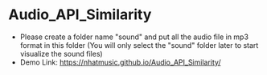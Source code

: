 # Audio_API_Similarity
- Please create a folder name "sound" and put all the audio file in mp3 format in this folder (You will only select the "sound" folder later to start visualize the sound files)
- Demo Link: https://nhatmusic.github.io/Audio_API_Similarity/
